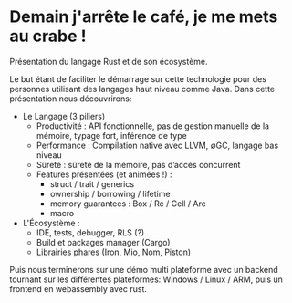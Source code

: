 # Demain j'arrête le café, je me mets au crabe !

Présentation du langage Rust et de son écosystème.

Le but étant de faciliter le démarrage sur cette technologie pour des personnes utilisant des langages haut niveau comme Java. Dans cette présentation nous découvrirons:

* Le Langage (3 piliers)
  * Productivité : API fonctionnelle, pas de gestion manuelle de la mémoire, typage fort, inférence de type
  * Performance : Compilation native avec LLVM, ∅GC, langage bas niveau
  * Sûreté : sûreté de la mémoire, pas d’accès concurrent
  * Features présentées (et animées !) :
    * struct / trait / generics
    * ownership / borrowing / lifetime
    * memory guarantees : Box / Rc / Cell / Arc
    * macro
* L'Écosystème :
  * IDE, tests, debugger, RLS (?)
  * Build et packages manager (Cargo)
  * Librairies phares (Iron, Mio, Nom, Piston)

Puis nous terminerons sur une démo multi plateforme avec un backend tournant sur les différentes plateformes: Windows / Linux / ARM, puis un frontend en webassembly avec rust.

